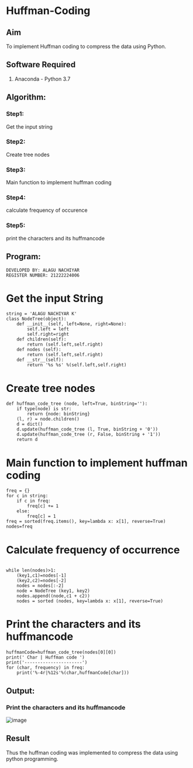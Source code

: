 # Huffman-Coding

## Aim
To implement Huffman coding to compress the data using Python.

## Software Required
1. Anaconda - Python 3.7

## Algorithm:

### Step1:
Get the input string

### Step2:
Create tree nodes

### Step3:
Main function to implement huffman coding

### Step4:
calculate frequency of occurence

### Step5:
print the characters and its huffmancode
 
## Program:

```
DEVELOPED BY: ALAGU NACHIYAR 
REGISTER NUMBER: 21222224006
```

# Get the input String

```
string = 'ALAGU NACHIYAR K'
class NodeTree(object):
    def __init__(self, left=None, right=None): 
        self.left = left
        self.right=right
    def children(self):
        return (self.left,self.right)
    def nodes (self):
        return (self.left,self.right)
    def __str__(self):
        return '%s %s' %(self.left,self.right)
```
# Create tree nodes

```
def huffman_code_tree (node, left=True, binString=''):
    if type(node) is str:
        return {node: binString}
    (l, r) = node.children()
    d = dict()
    d.update(huffman_code_tree (l, True, binString + '0'))
    d.update(huffman_code_tree (r, False, binString + '1'))
    return d
```

# Main function to implement huffman coding

```
freq = {}
for c in string:
    if c in freq:
        freq[c] += 1
    else:
        freq[c] = 1
freq = sorted(freq.items(), key=lambda x: x[1], reverse=True)
nodes=freq
```

# Calculate frequency of occurrence

```

while len(nodes)>1:
    (key1,c1)=nodes[-1]
    (key2,c2)=nodes[-2]
    nodes = nodes[:-2]
    node = NodeTree (key1, key2)
    nodes.append((node,c1 + c2))
    nodes = sorted (nodes, key=lambda x: x[1], reverse=True)
```

# Print the characters and its huffmancode

```
huffmanCode=huffman_code_tree(nodes[0][0])
print(' Char | Huffman code ') 
print('----------------------')
for (char, frequency) in freq:
    print('%-4r|%12s'%(char,huffmanCode[char]))
```

## Output:

### Print the characters and its huffmancode

![image](https://github.com/Nachiyarr/HUFFMAN--CODING/assets/113497340/a4c8b8d1-f63c-4713-8d0a-1bf5cbb7ca6a)



## Result
Thus the huffman coding was implemented to compress the data using python programming.
